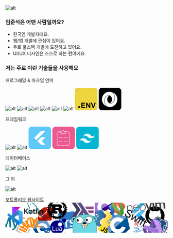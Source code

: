 ![alt](/img/banner.svg)

### 임준석은 어떤 사람일까요?

- 한국인 개발자에요.
- 웹/앱 개발에 관심이 있어요.
- 주로 풀스택 개발에 도전하고 있어요.
- UI/UX 디자인은 스스로 하는 편이에요.

### 저는 주로 이런 기술들을 사용해요

프로그래밍 & 마크업 언어

![alt](/img/icons/html.svg) ![alt](/img/icons/css.svg) ![alt](/img/icons/js.svg) ![alt](/img/icons/ts.svg) ![alt](/img/icons/python.svg) ![alt](/img/icons/dart.svg) ![alt](/img/icons/env.svg) ![alt](/img/icons/json.svg)

프레임워크

![alt](/img/icons/react.svg) ![alt](/img/icons/next.svg) ![alt](/img/icons//flutter.svg) ![alt](/img/icons/react_hook_form.svg) ![alt](/img/icons/tailwindcss.svg)

데이터베이스

![alt](/img/icons/mongo.svg) ![alt](/img/icons/firebase.svg)

그 외

![alt](/img/icons/vercel.svg)

[포트폴리오 웹사이트](https://limjunseok.com/)
![alt](/img/banner2.svg)